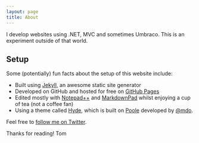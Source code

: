 ```yaml
---
layout: page
title: About
---
```


I develop websites using .NET, MVC and sometimes Umbraco. This is an experiment outside of that world.

## Setup ##

Some (potentially) fun facts about the setup of this website include:

* Built using [Jekyll](http://jekyllrb.com), an awesome static site generator
* Developed on GitHub and hosted for free on [GitHub Pages](https://pages.github.com)
* Edited mostly with [Notepad++](http://notepad-plus-plus.org/) and [MarkdownPad](http://markdownpad.com/) whilst enjoying a cup of tea (not a coffee fan)
* Using a theme called [Hyde](http://hyde.getpoole.com), which is built on [Poole](https://github.com/poole) developed by [@mdo](https://twitter.com/mdo).

Feel free to [follow me on Twitter](https://twitter.com/mozzy16).

Thanks for reading!
Tom